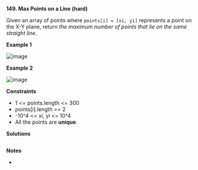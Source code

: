 **149. Max Points on a Line (hard)**

Given an array of points where `points[i] = [xi, yi]` represents a point on the X-Y plane, return _the maximum number of points that lie on the same straight line_.

**Example 1**

![image](https://user-images.githubusercontent.com/51500878/133951467-2b25e73a-e676-4d9d-bb98-0865b13287f5.png)

**Example 2**

![image](https://user-images.githubusercontent.com/51500878/133951487-d7424d18-3a0a-42aa-8753-0ec53222e11b.png)

**Constraints**

- 1 <= points.length <= 300
- points\[i].length == 2
- -10^4 <= xi, yi <= 10^4
- All the points are **unique**.

**Solutions**

```python

```

**Notes**

- 
